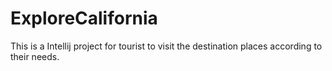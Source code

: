 # ExploreCalifornia
This is a Intellij project for tourist to visit the destination places according to their needs.
